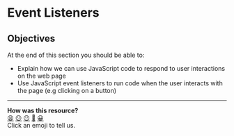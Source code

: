 # Event Listeners

## Objectives

At the end of this section you should be able to:
 * Explain how we can use JavaScript code to respond to user interactions on the web page
 * Use JavaScript event listeners to run code when the user interacts with the page (e.g clicking on a button)

<!-- BEGIN GENERATED SECTION DO NOT EDIT -->

---

**How was this resource?**  
[😫](https://airtable.com/shrUJ3t7KLMqVRFKR?prefill_Repository=makersacademy%2Fjavascript-react-applications&prefill_File=webpages%2F3_event_listeners.md&prefill_Sentiment=😫) [😕](https://airtable.com/shrUJ3t7KLMqVRFKR?prefill_Repository=makersacademy%2Fjavascript-react-applications&prefill_File=webpages%2F3_event_listeners.md&prefill_Sentiment=😕) [😐](https://airtable.com/shrUJ3t7KLMqVRFKR?prefill_Repository=makersacademy%2Fjavascript-react-applications&prefill_File=webpages%2F3_event_listeners.md&prefill_Sentiment=😐) [🙂](https://airtable.com/shrUJ3t7KLMqVRFKR?prefill_Repository=makersacademy%2Fjavascript-react-applications&prefill_File=webpages%2F3_event_listeners.md&prefill_Sentiment=🙂) [😀](https://airtable.com/shrUJ3t7KLMqVRFKR?prefill_Repository=makersacademy%2Fjavascript-react-applications&prefill_File=webpages%2F3_event_listeners.md&prefill_Sentiment=😀)  
Click an emoji to tell us.

<!-- END GENERATED SECTION DO NOT EDIT -->
